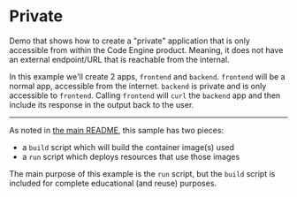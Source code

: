 # Private

Demo that shows how to create a "private" application that is only accessible
from within the Code Engine product. Meaning, it does not have an external
endpoint/URL that is reachable from the internal.

In this example we'll create 2 apps, `frontend` and `backend`. `frontend`
will be a normal app, accessible from the internet. `backend` is private and
is only accessible to `frontend`. Calling `frontend` will `curl` the `backend`
app and then include its response in the output back to the user.

- - -

As noted in [the main README](../README.md), this sample has two pieces:

- a `build` script which will build the container image(s) used
- a `run` script which deploys resources that use those images

The main purpose of this example is the `run` script, but the `build`
script is included for complete educational (and reuse) purposes.
